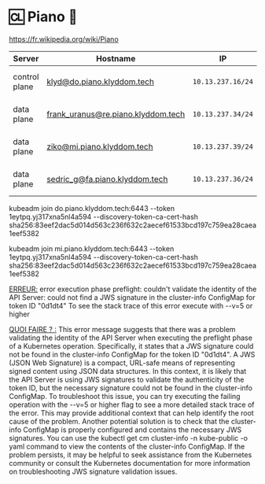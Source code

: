 # :cl: Piano :musical_keyboard:

 https://fr.wikipedia.org/wiki/Piano

| Server           | Hostname                             |  IP               | Specs                 |
|------------------|--------------------------------------|-------------------|-----------------------|
| control plane    | klyd@do.piano.klyddom.tech | `10.13.237.16/24` | 64GB Ram,      16cpus |
| data plane       | frank_uranus@re.piano.klyddom.tech | `10.13.237.34/24` | 64GB Ram,      16cpus |
| data plane       | ziko@mi.piano.klyddom.tech | `10.13.237.39/24` | 64GB Ram,       8cpus |
| data plane       | sedric_g@fa.piano.klyddom.tech | `10.13.237.36/24` | 64GB Ram,      16cpus |

kubeadm join do.piano.klyddom.tech:6443 --token 1eytpq.yj317xna5nl4a594 --discovery-token-ca-cert-hash sha256:83eef2dac5d014d563c236f632c2aecef61533bcd197c759ea28caea1eef5382

kubeadm join mi.piano.klyddom.tech:6443 --token 1eytpq.yj317xna5nl4a594 --discovery-token-ca-cert-hash sha256:83eef2dac5d014d563c236f632c2aecef61533bcd197c759ea28caea1eef5382

<ins>ERREUR:</ins> 
error execution phase preflight: couldn't validate the identity of the API Server: could not find a JWS signature in the cluster-info ConfigMap for token ID "0d1dt4"
To see the stack trace of this error execute with --v=5 or higher

<ins>QUOI FAIRE ? :</ins>
This error message suggests that there was a problem validating the identity of the API Server when executing the preflight phase of a Kubernetes operation. 
Specifically, it states that a JWS signature could not be found in the cluster-info ConfigMap for the token ID "0d1dt4".
A JWS (JSON Web Signature) is a compact, URL-safe means of representing signed content using JSON data structures. In this context, 
it is likely that the API Server is using JWS signatures to validate the authenticity of the token ID, but the necessary signature could not be found in the cluster-info ConfigMap.
To troubleshoot this issue, you can try executing the failing operation with the --v=5 or higher flag to see a more detailed stack trace of the error. 
This may provide additional context that can help identify the root cause of the problem.
Another potential solution is to check that the cluster-info ConfigMap is properly configured and contains the necessary JWS signatures. 
You can use the kubectl get cm cluster-info -n kube-public -o yaml command to view the contents of the cluster-info ConfigMap.
If the problem persists, it may be helpful to seek assistance from the Kubernetes community or consult the Kubernetes documentation for more 
information on troubleshooting JWS signature validation issues.
